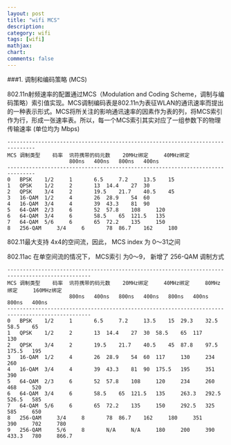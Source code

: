 ```yaml
---
layout: post
title: "wifi MCS"
description:
category: wifi
tags: [wifi]
mathjax: 
chart:
comments: false
---
```


###1. 调制和编码策略 (MCS)

802.11n射频速率的配置通过MCS（Modulation and Coding Scheme，调制与编码策略）索引值实现。MCS调制编码表是802.11n为表征WLAN的通讯速率而提出的一种表示形式。MCS将所关注的影响通讯速率的因素作为表的列，将MCS索引作为行，形成一张速率表。所以，每一个MCS索引其实对应了一组参数下的物理传输速率 (单位均为 Mbps)
	
	-------------------------------------------------------------------------------
	MCS	调制类型 	码率	讯符携带的码元数	20MHz绑定 	40MHz绑定 	
						800ns	400ns	800ns	400ns
	-------------------------------------------------------------------------------
	0 	BPSK 	1/2 	1		6.5 	7.2 	13.5 	15 
	1 	QPSK 	1/2 	2		13 	14.4 	27 	30
	2 	QPSK 	3/4 	2		19.5 	21.7 	40.5 	45
	3 	16-QAM 	1/2 	4		26 	28.9 	54 	60 
	4 	16-QAM 	3/4 	4		39 	43.3 	81 	90 
	5 	64-QAM 	2/3 	6		52 	57.8 	108 	120 
	6 	64-QAM 	3/4 	6		58.5 	65 	121.5 	135 
	7 	64-QAM 	5/6 	6		65 	72.2 	135 	150 
	8 	256-QAM 	3/4 	6		78 	86.7 	162 	180 


802.11最大支持 4x4的空间流，因此， MCS index 为 0～31之间

802.11ac 在单空间流的情况下， MCS索引 为0～9， 新增了 256-QAM 调制方式
	
	-------------------------------------------------------------------------------------------------
	MCS	调制类型 	码率	讯符携带的码元数	20MHz绑定 	40MHz绑定 	80MHz绑定 	160MHz绑定
						800ns	400ns	800ns	400ns	800ns	400ns	800ns	400ns
	-------------------------------------------------------------------------------------------------
	0 	BPSK 	1/2 	1		6.5 	7.2 	13.5 	15 	29.3 	32.5 	58.5 	65
	1 	QPSK 	1/2 	2		13 	14.4 	27 	30 	58.5 	65 	117 	130
	2 	QPSK 	3/4 	2		19.5 	21.7 	40.5 	45 	87.8 	97.5 	175.5 	195
	3 	16-QAM 	1/2 	4		26 	28.9 	54 	60 	117 	130 	234 	260
	4 	16-QAM 	3/4 	4		39 	43.3 	81 	90 	175.5 	195 	351 	390
	5 	64-QAM 	2/3 	6		52 	57.8 	108 	120 	234 	260 	468 	520
	6 	64-QAM 	3/4 	6		58.5 	65 	121.5 	135 	263.3 	292.5 	526.5 	585
	7 	64-QAM 	5/6 	6		65 	72.2 	135 	150 	292.5 	325 	585 	650
	8 	256-QAM 	3/4 	8		78 	86.7 	162 	180 	351 	390 	702 	780
	9 	256-QAM 	5/6 	8		N/A 	N/A 	180 	200 	390 	433.3 	780 	866.7
